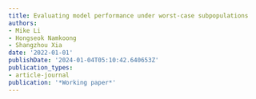 ```yaml
---
title: Evaluating model performance under worst-case subpopulations
authors:
- Mike Li
- Hongseok Namkoong
- Shangzhou Xia
date: '2022-01-01'
publishDate: '2024-01-04T05:10:42.640653Z'
publication_types:
- article-journal
publication: '*Working paper*'
---
```

